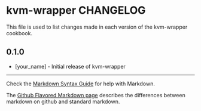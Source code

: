 kvm-wrapper CHANGELOG
=====================

This file is used to list changes made in each version of the kvm-wrapper cookbook.

0.1.0
-----
- [your_name] - Initial release of kvm-wrapper

- - -
Check the [Markdown Syntax Guide](http://daringfireball.net/projects/markdown/syntax) for help with Markdown.

The [Github Flavored Markdown page](http://github.github.com/github-flavored-markdown/) describes the differences between markdown on github and standard markdown.
